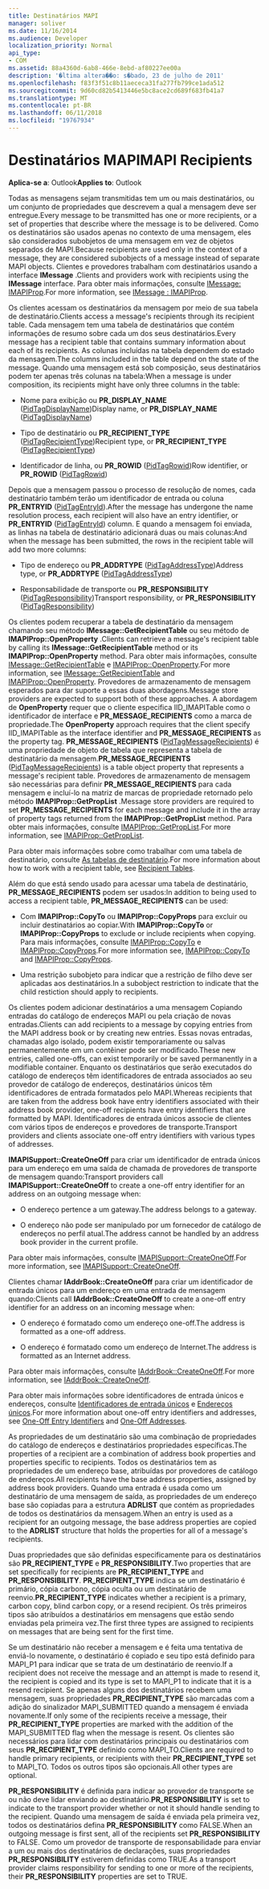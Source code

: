 ```yaml
---
title: Destinatários MAPI
manager: soliver
ms.date: 11/16/2014
ms.audience: Developer
localization_priority: Normal
api_type:
- COM
ms.assetid: 88a4360d-6ab8-466e-8ebd-af80227ee00a
description: '�ltima altera��o: s�bado, 23 de julho de 2011'
ms.openlocfilehash: f83f3f51c8b11aececa31fa277fb799ce1ada512
ms.sourcegitcommit: 9d60cd82b5413446e5bc8ace2cd689f683fb41a7
ms.translationtype: MT
ms.contentlocale: pt-BR
ms.lasthandoff: 06/11/2018
ms.locfileid: "19767934"
---
```

# <a name="mapi-recipients"></a><span data-ttu-id="1962b-103">Destinatários MAPI</span><span class="sxs-lookup"><span data-stu-id="1962b-103">MAPI Recipients</span></span>

  
  
<span data-ttu-id="1962b-104">**Aplica-se a**: Outlook</span><span class="sxs-lookup"><span data-stu-id="1962b-104">**Applies to**: Outlook</span></span> 
  
<span data-ttu-id="1962b-105">Todas as mensagens sejam transmitidas tem um ou mais destinatários, ou um conjunto de propriedades que descrevem a qual a mensagem deve ser entregue.</span><span class="sxs-lookup"><span data-stu-id="1962b-105">Every message to be transmitted has one or more recipients, or a set of properties that describe where the message is to be delivered.</span></span> <span data-ttu-id="1962b-106">Como os destinatários são usados apenas no contexto de uma mensagem, eles são considerados subobjetos de uma mensagem em vez de objetos separados de MAPI.</span><span class="sxs-lookup"><span data-stu-id="1962b-106">Because recipients are used only in the context of a message, they are considered subobjects of a message instead of separate MAPI objects.</span></span> <span data-ttu-id="1962b-107">Clientes e provedores trabalham com destinatários usando a interface **IMessage** .</span><span class="sxs-lookup"><span data-stu-id="1962b-107">Clients and providers work with recipients using the **IMessage** interface.</span></span> <span data-ttu-id="1962b-108">Para obter mais informações, consulte [IMessage: IMAPIProp](imessageimapiprop.md).</span><span class="sxs-lookup"><span data-stu-id="1962b-108">For more information, see [IMessage : IMAPIProp](imessageimapiprop.md).</span></span>
  
<span data-ttu-id="1962b-109">Os clientes acessam os destinatários da mensagem por meio de sua tabela de destinatário.</span><span class="sxs-lookup"><span data-stu-id="1962b-109">Clients access a message's recipients through its recipient table.</span></span> <span data-ttu-id="1962b-110">Cada mensagem tem uma tabela de destinatários que contém informações de resumo sobre cada um dos seus destinatários.</span><span class="sxs-lookup"><span data-stu-id="1962b-110">Every message has a recipient table that contains summary information about each of its recipients.</span></span> <span data-ttu-id="1962b-111">As colunas incluídas na tabela dependem do estado da mensagem.</span><span class="sxs-lookup"><span data-stu-id="1962b-111">The columns included in the table depend on the state of the message.</span></span> <span data-ttu-id="1962b-112">Quando uma mensagem está sob composição, seus destinatários podem ter apenas três colunas na tabela:</span><span class="sxs-lookup"><span data-stu-id="1962b-112">When a message is under composition, its recipients might have only three columns in the table:</span></span>
  
- <span data-ttu-id="1962b-113">Nome para exibição ou **PR_DISPLAY_NAME** ([PidTagDisplayName](pidtagdisplayname-canonical-property.md))</span><span class="sxs-lookup"><span data-stu-id="1962b-113">Display name, or **PR_DISPLAY_NAME** ([PidTagDisplayName](pidtagdisplayname-canonical-property.md))</span></span>
    
- <span data-ttu-id="1962b-114">Tipo de destinatário ou **PR_RECIPIENT_TYPE** ([PidTagRecipientType](pidtagrecipienttype-canonical-property.md))</span><span class="sxs-lookup"><span data-stu-id="1962b-114">Recipient type, or **PR_RECIPIENT_TYPE** ([PidTagRecipientType](pidtagrecipienttype-canonical-property.md))</span></span>
    
- <span data-ttu-id="1962b-115">Identificador de linha, ou **PR_ROWID** ([PidTagRowid](pidtagrowid-canonical-property.md))</span><span class="sxs-lookup"><span data-stu-id="1962b-115">Row identifier, or **PR_ROWID** ([PidTagRowid](pidtagrowid-canonical-property.md))</span></span>
    
<span data-ttu-id="1962b-116">Depois que a mensagem passou o processo de resolução de nomes, cada destinatário também terão um identificador de entrada ou coluna **PR_ENTRYID** ([PidTagEntryId](pidtagentryid-canonical-property.md)).</span><span class="sxs-lookup"><span data-stu-id="1962b-116">After the message has undergone the name resolution process, each recipient will also have an entry identifier, or **PR_ENTRYID** ([PidTagEntryId](pidtagentryid-canonical-property.md)) column.</span></span> <span data-ttu-id="1962b-117">E quando a mensagem foi enviada, as linhas na tabela de destinatário adicionará duas ou mais colunas:</span><span class="sxs-lookup"><span data-stu-id="1962b-117">And when the message has been submitted, the rows in the recipient table will add two more columns:</span></span>
  
- <span data-ttu-id="1962b-118">Tipo de endereço ou **PR_ADDRTYPE** ([PidTagAddressType](pidtagaddresstype-canonical-property.md))</span><span class="sxs-lookup"><span data-stu-id="1962b-118">Address type, or **PR_ADDRTYPE** ([PidTagAddressType](pidtagaddresstype-canonical-property.md))</span></span>
    
- <span data-ttu-id="1962b-119">Responsabilidade de transporte ou **PR_RESPONSIBILITY** ([PidTagResponsibility](pidtagresponsibility-canonical-property.md))</span><span class="sxs-lookup"><span data-stu-id="1962b-119">Transport responsibility, or **PR_RESPONSIBILITY** ([PidTagResponsibility](pidtagresponsibility-canonical-property.md))</span></span>
    
<span data-ttu-id="1962b-120">Os clientes podem recuperar a tabela de destinatário da mensagem chamando seu método **IMessage::GetRecipientTable** ou seu método de **IMAPIProp::OpenProperty** .</span><span class="sxs-lookup"><span data-stu-id="1962b-120">Clients can retrieve a message's recipient table by calling its **IMessage::GetRecipientTable** method or its **IMAPIProp::OpenProperty** method.</span></span> <span data-ttu-id="1962b-121">Para obter mais informações, consulte [IMessage::GetRecipientTable](imessage-getrecipienttable.md) e [IMAPIProp::OpenProperty](imapiprop-openproperty.md).</span><span class="sxs-lookup"><span data-stu-id="1962b-121">For more information, see [IMessage::GetRecipientTable](imessage-getrecipienttable.md) and [IMAPIProp::OpenProperty](imapiprop-openproperty.md).</span></span> <span data-ttu-id="1962b-122">Provedores de armazenamento de mensagem esperados para dar suporte a essas duas abordagens.</span><span class="sxs-lookup"><span data-stu-id="1962b-122">Message store providers are expected to support both of these approaches.</span></span> <span data-ttu-id="1962b-123">A abordagem de **OpenProperty** requer que o cliente especifica IID_IMAPITable como o identificador de interface e **PR_MESSAGE_RECIPIENTS** como a marca de propriedade.</span><span class="sxs-lookup"><span data-stu-id="1962b-123">The **OpenProperty** approach requires that the client specify IID_IMAPITable as the interface identifier and **PR_MESSAGE_RECIPIENTS** as the property tag.</span></span> <span data-ttu-id="1962b-124">**PR_MESSAGE_RECIPIENTS** ([PidTagMessageRecipients](pidtagmessagerecipients-canonical-property.md)) é uma propriedade de objeto de tabela que representa a tabela de destinatário da mensagem.</span><span class="sxs-lookup"><span data-stu-id="1962b-124">**PR_MESSAGE_RECIPIENTS** ([PidTagMessageRecipients](pidtagmessagerecipients-canonical-property.md)) is a table object property that represents a message's recipient table.</span></span> <span data-ttu-id="1962b-125">Provedores de armazenamento de mensagem são necessárias para definir **PR_MESSAGE_RECIPIENTS** para cada mensagem e incluí-lo na matriz de marcas de propriedade retornado pelo método **IMAPIProp::GetPropList** .</span><span class="sxs-lookup"><span data-stu-id="1962b-125">Message store providers are required to set **PR_MESSAGE_RECIPIENTS** for each message and include it in the array of property tags returned from the **IMAPIProp::GetPropList** method.</span></span> <span data-ttu-id="1962b-126">Para obter mais informações, consulte [IMAPIProp::GetPropList](imapiprop-getproplist.md).</span><span class="sxs-lookup"><span data-stu-id="1962b-126">For more information, see [IMAPIProp::GetPropList](imapiprop-getproplist.md).</span></span>
  
<span data-ttu-id="1962b-127">Para obter mais informações sobre como trabalhar com uma tabela de destinatário, consulte [As tabelas de destinatário](recipient-tables.md).</span><span class="sxs-lookup"><span data-stu-id="1962b-127">For more information about how to work with a recipient table, see [Recipient Tables](recipient-tables.md).</span></span>
  
<span data-ttu-id="1962b-128">Além do que está sendo usado para acessar uma tabela de destinatário, **PR_MESSAGE_RECIPIENTS** podem ser usados:</span><span class="sxs-lookup"><span data-stu-id="1962b-128">In addition to being used to access a recipient table, **PR_MESSAGE_RECIPIENTS** can be used:</span></span> 
  
- <span data-ttu-id="1962b-129">Com **IMAPIProp::CopyTo** ou **IMAPIProp::CopyProps** para excluir ou incluir destinatários ao copiar.</span><span class="sxs-lookup"><span data-stu-id="1962b-129">With **IMAPIProp::CopyTo** or **IMAPIProp::CopyProps** to exclude or include recipients when copying.</span></span> <span data-ttu-id="1962b-130">Para mais informações, consulte [IMAPIProp::CopyTo](imapiprop-copyto.md) e [IMAPIProp::CopyProps](imapiprop-copyprops.md).</span><span class="sxs-lookup"><span data-stu-id="1962b-130">For more information see, [IMAPIProp::CopyTo](imapiprop-copyto.md) and [IMAPIProp::CopyProps](imapiprop-copyprops.md).</span></span>
    
- <span data-ttu-id="1962b-131">Uma restrição subobjeto para indicar que a restrição de filho deve ser aplicadas aos destinatários.</span><span class="sxs-lookup"><span data-stu-id="1962b-131">In a subobject restriction to indicate that the child restiction should apply to recipients.</span></span>
    
<span data-ttu-id="1962b-132">Os clientes podem adicionar destinatários a uma mensagem Copiando entradas do catálogo de endereços MAPI ou pela criação de novas entradas.</span><span class="sxs-lookup"><span data-stu-id="1962b-132">Clients can add recipients to a message by copying entries from the MAPI address book or by creating new entries.</span></span> <span data-ttu-id="1962b-133">Essas novas entradas, chamadas algo isolado, podem existir temporariamente ou salvas permanentemente em um contêiner pode ser modificado.</span><span class="sxs-lookup"><span data-stu-id="1962b-133">These new entries, called one-offs, can exist temporarily or be saved permanently in a modifiable container.</span></span> <span data-ttu-id="1962b-134">Enquanto os destinatários que serão executados do catálogo de endereços têm identificadores de entrada associados ao seu provedor de catálogo de endereços, destinatários únicos têm identificadores de entrada formatados pelo MAPI.</span><span class="sxs-lookup"><span data-stu-id="1962b-134">Whereas recipients that are taken from the address book have entry identifiers associated with their address book provider, one-off recipients have entry identifiers that are formatted by MAPI.</span></span> <span data-ttu-id="1962b-135">Identificadores de entrada únicos associe de clientes com vários tipos de endereços e provedores de transporte.</span><span class="sxs-lookup"><span data-stu-id="1962b-135">Transport providers and clients associate one-off entry identifiers with various types of addresses.</span></span> 
  
<span data-ttu-id="1962b-136">**IMAPISupport::CreateOneOff** para criar um identificador de entrada únicos para um endereço em uma saída de chamada de provedores de transporte de mensagem quando:</span><span class="sxs-lookup"><span data-stu-id="1962b-136">Transport providers call **IMAPISupport::CreateOneOff** to create a one-off entry identifier for an address on an outgoing message when:</span></span> 
  
- <span data-ttu-id="1962b-137">O endereço pertence a um gateway.</span><span class="sxs-lookup"><span data-stu-id="1962b-137">The address belongs to a gateway.</span></span>
    
- <span data-ttu-id="1962b-138">O endereço não pode ser manipulado por um fornecedor de catálogo de endereços no perfil atual.</span><span class="sxs-lookup"><span data-stu-id="1962b-138">The address cannot be handled by an address book provider in the current profile.</span></span>
    
<span data-ttu-id="1962b-139">Para obter mais informações, consulte [IMAPISupport::CreateOneOff](imapisupport-createoneoff.md).</span><span class="sxs-lookup"><span data-stu-id="1962b-139">For more information, see [IMAPISupport::CreateOneOff](imapisupport-createoneoff.md).</span></span>
  
<span data-ttu-id="1962b-140">Clientes chamar **IAddrBook::CreateOneOff** para criar um identificador de entrada únicos para um endereço em uma entrada de mensagem quando:</span><span class="sxs-lookup"><span data-stu-id="1962b-140">Clients call **IAddrBook::CreateOneOff** to create a one-off entry identifier for an address on an incoming message when:</span></span> 
  
- <span data-ttu-id="1962b-141">O endereço é formatado como um endereço one-off.</span><span class="sxs-lookup"><span data-stu-id="1962b-141">The address is formatted as a one-off address.</span></span>
    
- <span data-ttu-id="1962b-142">O endereço é formatado como um endereço de Internet.</span><span class="sxs-lookup"><span data-stu-id="1962b-142">The address is formatted as an Internet address.</span></span>
    
<span data-ttu-id="1962b-143">Para obter mais informações, consulte [IAddrBook::CreateOneOff](iaddrbook-createoneoff.md).</span><span class="sxs-lookup"><span data-stu-id="1962b-143">For more information, see [IAddrBook::CreateOneOff](iaddrbook-createoneoff.md).</span></span>
  
<span data-ttu-id="1962b-144">Para obter mais informações sobre identificadores de entrada únicos e endereços, consulte [Identificadores de entrada únicos](one-off-entry-identifiers.md) e [Endereços únicos](one-off-addresses.md).</span><span class="sxs-lookup"><span data-stu-id="1962b-144">For more information about one-off entry identifiers and addresses, see [One-Off Entry Identifiers](one-off-entry-identifiers.md) and [One-Off Addresses](one-off-addresses.md).</span></span>
  
<span data-ttu-id="1962b-145">As propriedades de um destinatário são uma combinação de propriedades do catálogo de endereços e destinatários propriedades específicas.</span><span class="sxs-lookup"><span data-stu-id="1962b-145">The properties of a recipient are a combination of address book properties and properties specific to recipients.</span></span> <span data-ttu-id="1962b-146">Todos os destinatários tem as propriedades de um endereço base, atribuídas por provedores de catálogo de endereços.</span><span class="sxs-lookup"><span data-stu-id="1962b-146">All recipients have the base address properties, assigned by address book providers.</span></span> <span data-ttu-id="1962b-147">Quando uma entrada é usada como um destinatário de uma mensagem de saída, as propriedades de um endereço base são copiadas para a estrutura **ADRLIST** que contém as propriedades de todos os destinatários da mensagem.</span><span class="sxs-lookup"><span data-stu-id="1962b-147">When an entry is used as a recipient for an outgoing message, the base address properties are copied to the **ADRLIST** structure that holds the properties for all of a message's recipients.</span></span> 
  
<span data-ttu-id="1962b-148">Duas propriedades que são definidas especificamente para os destinatários são **PR_RECIPIENT_TYPE** e **PR_RESPONSIBILITY**.</span><span class="sxs-lookup"><span data-stu-id="1962b-148">Two properties that are set specifically for recipients are **PR_RECIPIENT_TYPE** and **PR_RESPONSIBILITY**.</span></span> <span data-ttu-id="1962b-149">**PR_RECIPIENT_TYPE** indica se um destinatário é primário, cópia carbono, cópia oculta ou um destinatário de reenvio.</span><span class="sxs-lookup"><span data-stu-id="1962b-149">**PR_RECIPIENT_TYPE** indicates whether a recipient is a primary, carbon copy, blind carbon copy, or a resend recipient.</span></span> <span data-ttu-id="1962b-150">Os três primeiros tipos são atribuídos a destinatários em mensagens que estão sendo enviadas pela primeira vez.</span><span class="sxs-lookup"><span data-stu-id="1962b-150">The first three types are assigned to recipients on messages that are being sent for the first time.</span></span> 
  
<span data-ttu-id="1962b-151">Se um destinatário não receber a mensagem e é feita uma tentativa de enviá-lo novamente, o destinatário é copiado e seu tipo está definido para MAPI_P1 para indicar que se trata de um destinatário de reenvio.</span><span class="sxs-lookup"><span data-stu-id="1962b-151">If a recipient does not receive the message and an attempt is made to resend it, the recipient is copied and its type is set to MAPI_P1 to indicate that it is a resend recipient.</span></span> <span data-ttu-id="1962b-152">Se apenas alguns dos destinatários recebem uma mensagem, suas propriedades **PR_RECIPIENT_TYPE** são marcadas com a adição do sinalizador MAPI_SUBMITTED quando a mensagem é enviada novamente.</span><span class="sxs-lookup"><span data-stu-id="1962b-152">If only some of the recipients receive a message, their **PR_RECIPIENT_TYPE** properties are marked with the addition of the MAPI_SUBMITTED flag when the message is resent.</span></span> <span data-ttu-id="1962b-153">Os clientes são necessários para lidar com destinatários principais ou destinatários com seus **PR_RECIPIENT_TYPE** definido como MAPI_TO.</span><span class="sxs-lookup"><span data-stu-id="1962b-153">Clients are required to handle primary recipients, or recipients with their **PR_RECIPIENT_TYPE** set to MAPI_TO.</span></span> <span data-ttu-id="1962b-154">Todos os outros tipos são opcionais.</span><span class="sxs-lookup"><span data-stu-id="1962b-154">All other types are optional.</span></span> 
  
 <span data-ttu-id="1962b-155">**PR_RESPONSIBILITY** é definida para indicar ao provedor de transporte se ou não deve lidar enviando ao destinatário.</span><span class="sxs-lookup"><span data-stu-id="1962b-155">**PR_RESPONSIBILITY** is set to indicate to the transport provider whether or not it should handle sending to the recipient.</span></span> <span data-ttu-id="1962b-156">Quando uma mensagem de saída é enviada pela primeira vez, todos os destinatários defina **PR_RESPONSIBILITY** como FALSE.</span><span class="sxs-lookup"><span data-stu-id="1962b-156">When an outgoing message is first sent, all of the recipients set **PR_RESPONSIBILITY** to FALSE.</span></span> <span data-ttu-id="1962b-157">Como um provedor de transporte de responsabilidade para enviar a um ou mais dos destinatários de declarações, suas propriedades **PR_RESPONSIBILITY** estiverem definidas como TRUE.</span><span class="sxs-lookup"><span data-stu-id="1962b-157">As a transport provider claims responsibility for sending to one or more of the recipients, their **PR_RESPONSIBILITY** properties are set to TRUE.</span></span> 
  

